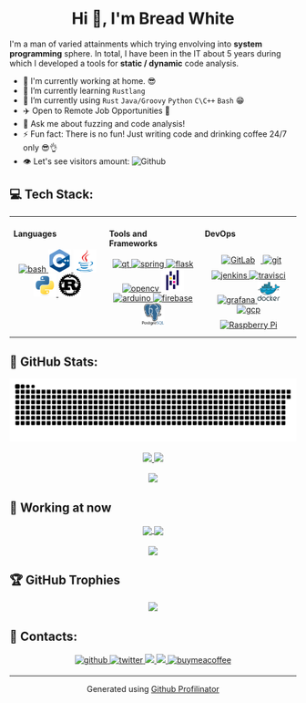 <h1 align="center">Hi 👋, I'm Bread White</h1>

I'm a man of varied attainments which trying envolving into **system programming** sphere. In total, I have been in the IT about 5 years during which I developed a tools for **static / dynamic** code analysis.

- 🌈  I'm currently working at home. 😎
- 🌱  I’m currently learning `Rustlang`
- 🤔  I’m currently using `Rust` `Java/Groovy` `Python` `C\C++` `Bash` 😁
- ✈️  Open to Remote Job Opportunities 🍻
- 💬  Ask me about fuzzing and code analysis!
- ⚡   Fun fact: There is no fun! Just writing code and drinking coffee 24/7 only 😎👌
- 👁️  Let's see visitors amount: ![Github](https://komarev.com/ghpvc/?username=breadrock1&style=plastic)


## 💻 Tech Stack:

<table><tr><td valign="top" width="33%">

#### Languages
<div align="center">  
  <a href="https://www.gnu.org/software/bash/" target="_blank" rel="noreferrer"> 
  <img src="https://www.vectorlogo.zone/logos/gnu_bash/gnu_bash-icon.svg" alt="bash" width="40" height="40"/> 
  </a> 

  <a href="https://www.w3schools.com/cpp/" target="_blank" rel="noreferrer"> 
  <img src="https://raw.githubusercontent.com/devicons/devicon/master/icons/cplusplus/cplusplus-original.svg" alt="cplusplus" width="40" height="40"/> 
  </a>

  <a href="https://www.java.com" target="_blank" rel="noreferrer"> 
  <img src="https://raw.githubusercontent.com/devicons/devicon/master/icons/java/java-original.svg" alt="java" width="40" height="40"/> 
  </a>

  <a href="https://www.python.org" target="_blank" rel="noreferrer"> 
  <img src="https://raw.githubusercontent.com/devicons/devicon/master/icons/python/python-original.svg" alt="python" width="40" height="40"/> 
  </a> 

  <a href="https://www.rust-lang.org" target="_blank" rel="noreferrer"> 
  <img src="https://raw.githubusercontent.com/devicons/devicon/master/icons/rust/rust-plain.svg" alt="rust" width="40" height="40"/> 
  </a>
</div>

</td><td valign="top" width="33%">

#### Tools and Frameworks
<div align="center">
  <a href="https://www.qt.io/" target="_blank" rel="noreferrer"> 
  <img src="https://upload.wikimedia.org/wikipedia/commons/0/0b/Qt_logo_2016.svg" alt="qt" width="40" height="40"/> 
  </a> 

  <a href="https://spring.io/" target="_blank" rel="noreferrer"> 
  <img src="https://www.vectorlogo.zone/logos/springio/springio-icon.svg" alt="spring" width="40" height="40"/> 
  </a> 

  <a href="https://flask.palletsprojects.com/" target="_blank" rel="noreferrer"> 
  <img src="https://www.vectorlogo.zone/logos/pocoo_flask/pocoo_flask-icon.svg" alt="flask" width="40" height="40"/> 
  </a>

  <a href="https://opencv.org/" target="_blank" rel="noreferrer"> 
  <img src="https://www.vectorlogo.zone/logos/opencv/opencv-icon.svg" alt="opencv" width="40" height="40"/> 
  </a> 

  <a href="https://pandas.pydata.org/" target="_blank" rel="noreferrer"> 
  <img src="https://raw.githubusercontent.com/devicons/devicon/2ae2a900d2f041da66e950e4d48052658d850630/icons/pandas/pandas-original.svg" alt="pandas" width="40" height="40"/> 
  </a>
  
  <a href="https://www.arduino.cc/" target="_blank" rel="noreferrer"> 
  <img src="https://cdn.worldvectorlogo.com/logos/arduino-1.svg" alt="arduino" width="40" height="40"/> 
  </a>
  
  <a href="https://firebase.google.com/" target="_blank" rel="noreferrer"> 
  <img src="https://www.vectorlogo.zone/logos/firebase/firebase-icon.svg" alt="firebase" width="40" height="40"/> 
  </a>

  <a href="https://www.postgresql.org" target="_blank" rel="noreferrer"> 
  <img src="https://raw.githubusercontent.com/devicons/devicon/master/icons/postgresql/postgresql-original-wordmark.svg" alt="postgresql" width="40" height="40"/> 
  </a>
</div>

</td><td valign="top" width="33%">

#### DevOps
<div align="center">
  <a href="https://about.gitlab.com/" target="_blank">
  <img style="margin: 10px" src="https://profilinator.rishav.dev/skills-assets/gitlab.svg" alt="GitLab" height="50" />
  </a>

  <a href="https://git-scm.com/" target="_blank" rel="noreferrer"> 
  <img src="https://www.vectorlogo.zone/logos/git-scm/git-scm-icon.svg" alt="git" width="40" height="40"/> 
  </a> 

  <a href="https://www.jenkins.io" target="_blank" rel="noreferrer"> 
  <img src="https://www.vectorlogo.zone/logos/jenkins/jenkins-icon.svg" alt="jenkins" width="40" height="40"/> 
  </a>

  <a href="https://travis-ci.org" target="_blank" rel="noreferrer"> 
  <img src="https://www.vectorlogo.zone/logos/travis-ci/travis-ci-icon.svg" alt="travisci" width="40" height="40"/> 
  </a>

  <a href="https://grafana.com" target="_blank" rel="noreferrer"> 
  <img src="https://www.vectorlogo.zone/logos/grafana/grafana-icon.svg" alt="grafana" width="40" height="40"/> 
  </a>

  <a href="https://www.docker.com/" target="_blank" rel="noreferrer"> 
  <img src="https://raw.githubusercontent.com/devicons/devicon/master/icons/docker/docker-original-wordmark.svg" alt="docker" width="40" height="40"/> 
  </a> 

  <a href="https://cloud.google.com" target="_blank" rel="noreferrer"> 
  <img src="https://www.vectorlogo.zone/logos/google_cloud/google_cloud-icon.svg" alt="gcp" width="40" height="40"/> 
  </a>

  <a href="https://www.raspberrypi.org/" target="_blank">
  <img style="margin: 10px" src="https://profilinator.rishav.dev/skills-assets/raspberrypi.png" alt="Raspberry Pi" height="50" />
  </a>
</div>

</td></tr></table>


## 🧮 GitHub Stats:

<div align="center">
  <a href="https://raw.githubusercontent.com/breadrock1/breadrock1/output/github-contribution-grid-snake.svg" rel="noreferrer">
  <img src="https://raw.githubusercontent.com/breadrock1/breadrock1/output/github-contribution-grid-snake.svg" />
  </a>
</div>

</br>

<div align="center">
  <a href="https://github-readme-stats.vercel.app/api?username=breadrock1&show_icons=true&locale=en" rel="noreferrer">
  <img src="https://github-readme-stats.vercel.app/api?username=breadrock1&show_icons=true&locale=en" width="380" />
  </a>
  
  <a href="https://github-readme-streak-stats.herokuapp.com/?user=breadrock1&show_icons=true&locale=en" rel="noreferrer">
  <img src="https://github-readme-streak-stats.herokuapp.com/?user=breadrock1&show_icons=true&locale=en" width="400" />
  </a>
</div>

</br>

<div align="center">
  <a href="https://github-readme-stats-git-masterrstaa-rickstaa.vercel.app/api/top-langs/?username=breadrock1&langs_count=7&hide=Jupyter%20Notebook&hide_border=true&layout=compact" rel="noreferrer" />
  <img src="https://github-readme-stats-git-masterrstaa-rickstaa.vercel.app/api/top-langs/?username=breadrock1&langs_count=7&hide=Jupyter%20Notebook&hide_border=true&layout=compact" width="320" />
  </a>
</div>


## 🏡 Working at now

<div align="center">
  <a href="https://github.com/breadrock1/CVLDetector">
  <img align="center" src="https://github-readme-stats-git-masterrstaa-rickstaa.vercel.app/api/pin/?username=breadrock1&repo=CVLDetector&theme=buefy" />
  </a>
  
  <a href="https://github.com/breadrock1/rlisp">
  <img align="center" src="https://github-readme-stats-git-masterrstaa-rickstaa.vercel.app/api/pin/?username=breadrock1&repo=rlisp&theme=buefy" />
  </a>
</div>

</br>

<div align="center">
  <a href="https://github.com/breadrock1/simplify-decorators">
  <img align="center" src="https://github-readme-stats-git-masterrstaa-rickstaa.vercel.app/api/pin/?username=breadrock1&repo=simplify-decorators&theme=buefy" />
  </a>
</div>


## 🏆 GitHub Trophies

<div align="center">
  <img src="https://github-profile-trophy.vercel.app/?username=breadrock1&theme=radical&no-frame=false&no-bg=true&margin-w=4" />
</div>


## 📩 Contacts:

<div align="center" width=100>
  <a href="https://github.com/breadrock1" target="_blank">
  <img src=https://img.shields.io/badge/github-breadrock1-%2324292e.svg?&style=plastic&logo=github&logoColor=white alt=github style="margin-bottom: 5px;" />
  </a>
  
  <a href="https://twitter.com/breadrock1" target="_blank">
  <img src=https://img.shields.io/badge/twitter-breadrock1-%2300acee.svg?&style=plastic&logo=twitter&logoColor=white alt=twitter style="margin-bottom: 5px;" />
  </a>
  
  <a href="https://t.me/sudo_udo" target="_blank">
  <img src="https://img.shields.io/badge/Telegram-@sudo_udo-33A8E3?&style=plastic&logo=telegram&logoColor=white alt=twitter style="margin-bottom: 5px;" />
  </a>
  
  <a href="mailto:breadrock1@gmail.com?Subject=What's up bro!" target="_blank">
  <img src="https://img.shields.io/badge/Gmail-breadrock1-D14836?style=plastic&logo=gmail&logoColor=white alt=twitter style="margin-bottom: 5px;" />
  </a>
  
  <a href="https://www.buymeacoffee.com/breadrock1Y" target="_blank" style="display: inline-block;">
  <img src="https://img.shields.io/badge/Donate-Buy%20Me%20A%20Coffee-orange.svg?style=plastic&logo=buymeacoffee" alt="buymeacoffee" />
  </a>
</div>


---
<div align="center">Generated using <a href="https://profilinator.rishav.dev/" target="_blank">Github Profilinator</a></div>
